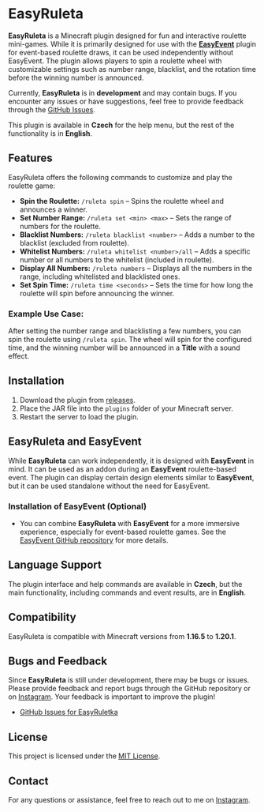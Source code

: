 # EasyRuleta

**EasyRuleta** is a Minecraft plugin designed for fun and interactive roulette mini-games. While it is primarily designed for use with the **[EasyEvent](https://github.com/skelen18/Easy-Event)** plugin for event-based roulette draws, it can be used independently without EasyEvent. The plugin allows players to spin a roulette wheel with customizable settings such as number range, blacklist, and the rotation time before the winning number is announced.

Currently, **EasyRuleta** is in **development** and may contain bugs. If you encounter any issues or have suggestions, feel free to provide feedback through the [GitHub Issues](https://github.com/skelen18/Easy-Ruletka/issues).

This plugin is available in **Czech** for the help menu, but the rest of the functionality is in **English**.

## Features

EasyRuleta offers the following commands to customize and play the roulette game:

- **Spin the Roulette:** `/ruleta spin` – Spins the roulette wheel and announces a winner.
- **Set Number Range:** `/ruleta set <min> <max>` – Sets the range of numbers for the roulette.
- **Blacklist Numbers:** `/ruleta blacklist <number>` – Adds a number to the blacklist (excluded from roulette).
- **Whitelist Numbers:** `/ruleta whitelist <number>/all` – Adds a specific number or all numbers to the whitelist (included in roulette).
- **Display All Numbers:** `/ruleta numbers` – Displays all the numbers in the range, including whitelisted and blacklisted ones.
- **Set Spin Time:** `/ruleta time <seconds>` – Sets the time for how long the roulette will spin before announcing the winner.

### Example Use Case:
After setting the number range and blacklisting a few numbers, you can spin the roulette using `/ruleta spin`. The wheel will spin for the configured time, and the winning number will be announced in a **Title** with a sound effect.

## Installation

1. Download the plugin from [releases](https://github.com/skelen18/Easy-Ruletka/releases).
2. Place the JAR file into the `plugins` folder of your Minecraft server.
3. Restart the server to load the plugin.

## EasyRuleta and EasyEvent

While **EasyRuleta** can work independently, it is designed with **EasyEvent** in mind. It can be used as an addon during an **EasyEvent** roulette-based event. The plugin can display certain design elements similar to **EasyEvent**, but it can be used standalone without the need for EasyEvent.

### Installation of EasyEvent (Optional)

- You can combine **EasyRuleta** with **EasyEvent** for a more immersive experience, especially for event-based roulette games. See the [EasyEvent GitHub repository](https://github.com/skelen18/Easy-Event) for more details.

## Language Support

The plugin interface and help commands are available in **Czech**, but the main functionality, including commands and event results, are in **English**.

## Compatibility

EasyRuleta is compatible with Minecraft versions from **1.16.5** to **1.20.1**.

## Bugs and Feedback

Since **EasyRuleta** is still under development, there may be bugs or issues. Please provide feedback and report bugs through the GitHub repository or on [Instagram](https://www.instagram.com/lordskelen18). Your feedback is important to improve the plugin!

- [GitHub Issues for EasyRuletka](https://github.com/skelen18/Easy-Ruletka/issues)

## License

This project is licensed under the [MIT License](LICENSE).

## Contact

For any questions or assistance, feel free to reach out to me on [Instagram](https://www.instagram.com/lordskelen18).
